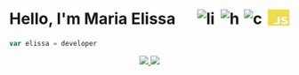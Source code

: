 # Hello, I'm Maria Elissa <img align="right" alt="Js" height="30" width="40" src="https://raw.githubusercontent.com/devicons/devicon/master/icons/javascript/javascript-plain.svg"> <img align="right" alt="css" height="32" width="42" src="https://cdn.jsdelivr.net/gh/devicons/devicon/icons/css3/css3-original.svg" /> <img align="right" alt="html" height="32" width="42" src="https://cdn.jsdelivr.net/gh/devicons/devicon/icons/html5/html5-original.svg" /> <img align="right" alt="linC" height="32" width="42" src="https://cdn.jsdelivr.net/gh/devicons/devicon/icons/c/c-original.svg" />
 ~~~javascript
 var elissa = developer 
 ~~~ 
 <div align="center">
  <a href="https://github.com/ma-elissa">
  <img src="https://github-readme-stats.vercel.app/api?username=ma-elissa&show_icons=true&theme=radical&include_all_commits=true&count_private=true"/>
  <img src="https://github-readme-stats.vercel.app/api/top-langs/?username=ma-elissa&layout=compact&langs_count=7true&theme=radical"/>
</div>
